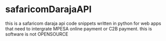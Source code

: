 # safaricomDarajaAPI 
this is a safaricom daraja api code snippets written in python for web apps that need to intergrate MPESA online payment
or C2B payment.
this is software is not OPENSOURCE

